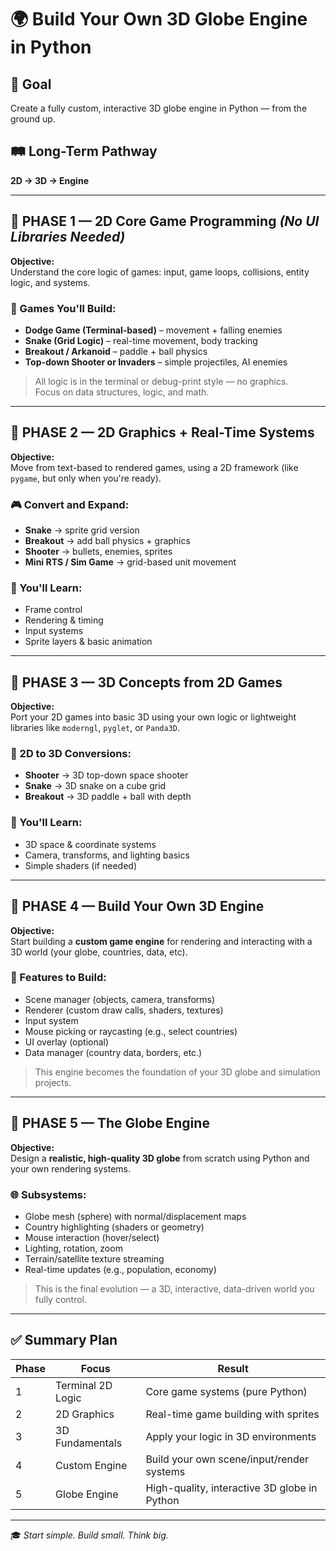 # 🌍 Build Your Own 3D Globe Engine in Python

## 🎯 Goal
Create a fully custom, interactive 3D globe engine in Python — from the ground up.

## 🛤️ Long-Term Pathway
**2D → 3D → Engine**

---

## 🧭 PHASE 1 — 2D Core Game Programming *(No UI Libraries Needed)*

**Objective:**  
Understand the core logic of games: input, game loops, collisions, entity logic, and systems.

### 🔧 Games You'll Build:
- **Dodge Game (Terminal-based)** – movement + falling enemies  
- **Snake (Grid Logic)** – real-time movement, body tracking  
- **Breakout / Arkanoid** – paddle + ball physics  
- **Top-down Shooter or Invaders** – simple projectiles, AI enemies  

> All logic is in the terminal or debug-print style — no graphics.  
> Focus on data structures, logic, and math.

---

## 🧭 PHASE 2 — 2D Graphics + Real-Time Systems

**Objective:**  
Move from text-based to rendered games, using a 2D framework (like `pygame`, but only when you're ready).

### 🎮 Convert and Expand:
- **Snake** → sprite grid version  
- **Breakout** → add ball physics + graphics  
- **Shooter** → bullets, enemies, sprites  
- **Mini RTS / Sim Game** → grid-based unit movement  

### 🧠 You'll Learn:
- Frame control  
- Rendering & timing  
- Input systems  
- Sprite layers & basic animation  

---

## 🧭 PHASE 3 — 3D Concepts from 2D Games

**Objective:**  
Port your 2D games into basic 3D using your own logic or lightweight libraries like `moderngl`, `pyglet`, or `Panda3D`.

### 🔄 2D to 3D Conversions:
- **Shooter** → 3D top-down space shooter  
- **Snake** → 3D snake on a cube grid  
- **Breakout** → 3D paddle + ball with depth  

### 🧠 You'll Learn:
- 3D space & coordinate systems  
- Camera, transforms, and lighting basics  
- Simple shaders (if needed)

---

## 🧭 PHASE 4 — Build Your Own 3D Engine

**Objective:**  
Start building a **custom game engine** for rendering and interacting with a 3D world (your globe, countries, data, etc).

### 🧱 Features to Build:
- Scene manager (objects, camera, transforms)  
- Renderer (custom draw calls, shaders, textures)  
- Input system  
- Mouse picking or raycasting (e.g., select countries)  
- UI overlay (optional)  
- Data manager (country data, borders, etc.)

> This engine becomes the foundation of your 3D globe and simulation projects.

---

## 🧭 PHASE 5 — The Globe Engine

**Objective:**  
Design a **realistic, high-quality 3D globe** from scratch using Python and your own rendering systems.

### 🌐 Subsystems:
- Globe mesh (sphere) with normal/displacement maps  
- Country highlighting (shaders or geometry)  
- Mouse interaction (hover/select)  
- Lighting, rotation, zoom  
- Terrain/satellite texture streaming  
- Real-time updates (e.g., population, economy)

> This is the final evolution — a 3D, interactive, data-driven world you fully control.

---

## ✅ Summary Plan

| Phase | Focus                | Result                                      |
|-------|----------------------|---------------------------------------------|
| 1     | Terminal 2D Logic    | Core game systems (pure Python)             |
| 2     | 2D Graphics          | Real-time game building with sprites        |
| 3     | 3D Fundamentals      | Apply your logic in 3D environments         |
| 4     | Custom Engine        | Build your own scene/input/render systems   |
| 5     | Globe Engine         | High-quality, interactive 3D globe in Python |

---

🎓 *Start simple. Build small. Think big.*  
